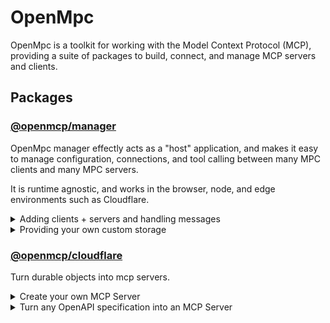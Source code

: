 # OpenMpc

OpenMpc is a toolkit for working with the Model Context Protocol (MCP), providing a suite of packages to build, connect,
and manage MCP servers and clients.

## Packages

### [@openmcp/manager](packages/manager)

OpenMpc manager effectly acts as a "host" application, and makes it easy to manage configuration, connections, and tool
calling between many MPC clients and many MPC servers.

It is runtime agnostic, and works in the browser, node, and edge environments such as Cloudflare.

<details>
<summary>Adding clients + servers and handling messages</summary>

```ts
import { createMpcManager, createMpcConductor } from '@openmcp/manager';

/**
 * Create a manager, by default it will store everything in memory.
 */
const manager = createMpcManager();

/**
 * The conductor is handles messages and coordinates client<->server tool calling.
 */
const conductor = createMpcConductor({
  toolsByClientId: manager.current.clientServers.toolsByClientId,
  // Optional, will pull the openai key from the OPENAI_API_KEY env variable if not supplied here
  settings: {
    providers: {
      openai: { apiKey: 'your-key' },
    },
  },
});

/**
 * Send a message, get back a `@ai-sdk` response stream.
 * Nothing special happening yet since we have not configured anything on our manager.
 */
const res = await conductor.handleMessage({
  // clientId can be anything, but often it will be your user's id
  clientId: 'user-1',
  message: 'What tools do I have available?',
});

// Add a server configuration to the manager
await manager.servers.create({
  id: 'test-server-id',
  name: 'Test Server',

  // A JSON schema describing the config that clients are expected to provide
  configSchema: {
    properties: {
      apiKey: { type: 'string' },
    },
    required: ['apiKey'],
  },

  transport: {
    type: 'sse',
    config: {
      url: 'http://localhost:3000/sse',
      // Optionally configure request defaults, with variable substitution from client config
      // These will be sent along with every tool call to this server
      requestInit: {
        headers: {
          Authorization: 'Bearer {{apiKey}}',
        },
      },
    },
  },
});

// Add a client <-> server configuration
const clientServer1 = await manager.clientServers.create({
  clientId: 'user-1',
  serverid: 'test-server-id',
  serverConfig: {
    apiKey: '12345',
  },
});

// Now when handleMessage is called for user-1, tools that servers
// this client has configured will be made available and used to produce the response
const res2 = await conductor.handleMessage({
  clientId: 'user-1',
  message: 'What tools do I have available?',
});

/** Some other helpful methods: **/

// Will request and list tools from the connected server
const tools = await clientServer1.listTools();

// Call a tool on the server, on behalf of the user-1 client. This will include
// a `Authorization: "Bearer 12345"` in the request.
await clientServer1.callTool({ name: 'tool1', input: {} });

// List tools from all servers that the user-1 client has configured
const allTools = await manager.clientServers.toolsByClientId({ clientId: 'user-1' });
```

</details>

<details>
<summary>Providing your own custom storage</summary>

By default manager will load and store client server configs, and server configs, in memory. Often, this information
will be stored in a database. To support this, OpenMpc manager supports custom storage:

```ts
const manager = createMpcManager({
  storage: {
    servers: {
      insert: async row => {
        await myDb.clientServers.add(row);
      },
      upsert: async ({ id }, row) => {
        await myDb.clientServers.put({ ...row, id });
      },
      update: async ({ id }, row) => {
        await myDb.clientServers.update(id, row);
      },
      delete: async ({ id }) => {
        await myDb.clientServers.delete(id);
      },
      // `where` will only ever be a simple object
      findMany: async where => {
        return myDb.clientServers.where(where);
      },
      getById: async ({ id }) => {
        return myDb.clientServers.get(id);
      },
    },

    clientServers: {
      // same interface and approach as servers
    },
  },
});
```

</details>

### [@openmcp/cloudflare](packages/cloudflare)

Turn durable objects into mcp servers.

<details>
<summary>Create your own MCP Server</summary>

```ts
import { OpenMcpDurableObject, routeOpenMcpRequest } from '@openmcp/cloudflare';
import { McpServer } from '@modelcontextprotocol/sdk/server/mcp.js';

// 1. Define the durable object
export class HelloWorldMcpServer extends OpenMcpDurableObject {
  override readonly mcpServerId = 'my-hello-world-mcp';

  constructor(ctx: DurableObjectState, env: Env) {
    super(ctx, env);
  }

  override createMcpServer() {
    const server = new McpServer(
      {
        name: 'Hello World',
        version: '1.0.0',
      },
      {
        capabilities: {
          tools: {},
        },
      },
    );

    server.tool('hello', () => {
      return { content: [{ type: 'text', text: 'Hello World!' }] };
    });

    return server;
  }
}

// 2. In your cloudflare worker
export default {
  async fetch(request, env) {
    return routeOpenMcpRequest(request, {
      'my-hello-world-mcp': {
        namespace: env.HELLO_WORLD_MCP_SERVER,
      },
    });
  },
};
```

</details>

<details>
<summary>Turn any OpenAPI specification into an MCP Server</summary>

```ts
import { OpenMcpOpenAPI, routeOpenMcpRequest } from '@openmcp/cloudflare';

// 1. Define the durable object
export class PetstoreApi extends OpenMcpOpenAPI {
  override mcpServerId = 'my-petstore-mcp';

  override config = {
    // URL to the specification file
    openapi: 'https://petstore3.swagger.io/api/v3/openapi.json',

    // The base url of the API itself
    baseUrl: 'https://petstore3.swagger.io/api/v3',
  };
}

// 2. In your cloudflare worker
export default {
  async fetch(request, env) {
    return routeOpenMcpRequest(request, {
      'my-petstore-mcp': {
        namespace: env.PETSTORE_MCP_SERVER,
      },
    });
  },
};
```

</details>
